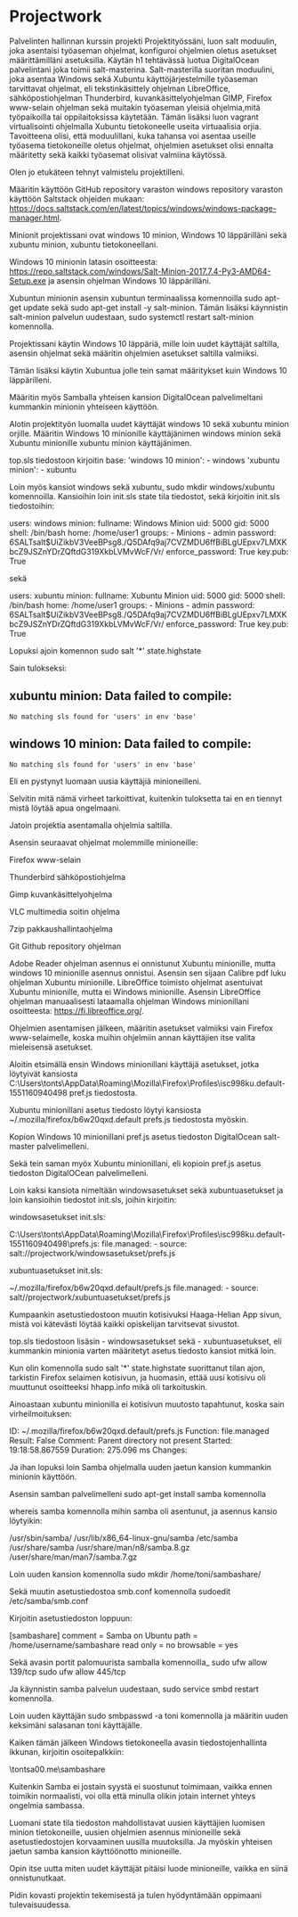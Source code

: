 # Projectwork
Palvelinten hallinnan kurssin projekti
Projektityössäni, luon salt moduulin, joka asentaisi työaseman ohjelmat, konfiguroi ohjelmien oletus asetukset määrittämilläni 
asetuksilla. Käytän h1 tehtävässä luotua DigitalOcean palvelintani joka toimii salt-masterina.
Salt-masterilla suoritan moduulini, joka asentaa Windows sekä Xubuntu käyttöjärjestelmille työaseman tarvittavat ohjelmat, 
eli tekstinkäsittely ohjelman LibreOffice, sähköpostiohjelman Thunderbird, kuvankäsittelyohjelman GIMP, Firefox www-selain ohjelman 
sekä muitakin työaseman 
yleisiä ohjelmia,mitä työpaikoilla tai oppilaitoksissa käytetään. Tämän lisäksi luon vagrant virtualisointi ohjelmalla Xubuntu
tietokoneelle useita virtuaalisia orjia. Tavoitteena olisi, että moduulillani, 
kuka tahansa voi asentaa useille työasema tietokoneille oletus ohjelmat, 
ohjelmien asetukset olisi ennalta määritetty sekä kaikki työasemat 
olisivat valmiina käytössä.

Olen jo etukäteen tehnyt valmistelu projektilleni.

Määritin käyttöön GitHub repository varaston windows repository varaston käyttöön Saltstack ohjeiden mukaan:
https://docs.saltstack.com/en/latest/topics/windows/windows-package-manager.html.

Minionit projektissani ovat windows 10 minion, Windows 10 läppärilläni sekä xubuntu minion, xubuntu tietokoneellani.

Windows 10 minionin latasin osoitteesta: https://repo.saltstack.com/windows/Salt-Minion-2017.7.4-Py3-AMD64-Setup.exe
ja asensin ohjelman Windows 10 läppärilläni.

Xubuntun minionin asensin xubuntun terminaalissa komennoilla 
sudo apt-get update sekä sudo apt-get install -y salt-minion.
Tämän lisäksi käynnistin salt-minion palvelun uudestaan, sudo systemctl restart salt-minion komennolla.

Projektissani käytin Windows 10 läppäriä, mille loin uudet käyttäjät saltilla, asensin ohjelmat sekä määritin ohjelmien
asetukset saltilla valmiiksi.

Tämän lisäksi käytin Xubuntua jolle tein samat määritykset kuin Windows 10 läppärilleni.

Määritin myös Samballa yhteisen kansion DigitalOcean palvelimeltani kummankin minionin yhteiseen käyttöön.

Alotin projektityön luomalla uudet käyttäjät windows 10 sekä xubuntu minion orjille. Määritin Windows 10 minionille käyttäjänimen windows minion sekä
Xubuntu minionille xubuntu minion käyttäjänimen.

top.sls tiedostoon kirjoitin
base:
  'windows 10 minion':
    - windows
  'xubuntu minion':
    - xubuntu

Loin myös kansiot windows sekä xubuntu, sudo mkdir windows/xubuntu komennoilla. Kansioihin loin init.sls state tila tiedostot, sekä
kirjoitin init.sls tiedostoihin:

users:
  windows minion:
    fullname: Windows Minion
    uid: 5000
    gid: 5000
    shell: /bin/bash
    home: /home/user1
    groups:
      - Minions
      - admin
    password: $6$SALTsalt$UiZikbV3VeeBPsg8./Q5DAfq9aj7CVZMDU6ffBiBLgUEpxv7LMXKbcZ9JSZnYDrZQftdG319XkbLVMvWcF/Vr/
    enforce_password: True
key.pub: True

sekä

users:
  xubuntu minion:
    fullname: Xubuntu Minion
    uid: 5000
    gid: 5000
    shell: /bin/bash
    home: /home/user1
    groups:
      - Minions
      - admin
    password: $6$SALTsalt$UiZikbV3VeeBPsg8./Q5DAfq9aj7CVZMDU6ffBiBLgUEpxv7LMXKbcZ9JSZnYDrZQftdG319XkbLVMvWcF/Vr/
    enforce_password: True
key.pub: True

Lopuksi ajoin komennon sudo salt '*' state.highstate

Sain tulokseksi:

xubuntu minion:
    Data failed to compile:
----------
    No matching sls found for 'users' in env 'base'
windows 10 minion:
    Data failed to compile:
----------
    No matching sls found for 'users' in env 'base'

Eli en pystynyt luomaan uusia käyttäjiä minioneilleni.

Selvitin mitä nämä virheet tarkoittivat, kuitenkin tuloksetta tai en en tiennyt mistä löytää apua ongelmaani.

Jatoin projektia asentamalla ohjelmia saltilla.


Asensin seuraavat ohjelmat molemmille minioneille:

Firefox www-selain

Thunderbird sähköpostiohjelma

Gimp kuvankäsittelyohjelma

VLC multimedia soitin ohjelma

7zip pakkaushallintaohjelma

Git Github repository ohjelman

Adobe Reader ohjelman asennus ei onnistunut Xubuntu minionille, mutta windows 10 minionille asennus onnistui.
Asensin sen sijaan Calibre pdf luku ohjelman Xubuntu minionille.
LibreOffice toimisto ohjelmat asentuivat Xubuntu minionille, mutta ei Windows minionille.
Asensin LibreOffice ohjelman manuaalisesti lataamalla ohjelman Windows minionillani osoitteesta: https://fi.libreoffice.org/.

Ohjelmien asentamisen jälkeen, määritin asetukset valmiiksi vain Firefox www-selaimelle, koska muihin ohjelmiin annan käyttäjien itse
valita mieleisensä asetukset.

Aloitin etsimällä ensin Windows minionillani käyttäjä asetukset, jotka löytyivät kansiosta 
C:\Users\tonts\AppData\Roaming\Mozilla\Firefox\Profiles\isc998ku.default-1551160940498 pref.js tiedostosta.

Xubuntu minionillani asetus tiedosto löytyi kansiosta ~/.mozilla/firefox/b6w20qxd.default prefs.js tiedostosta myöskin.

Kopion Windows 10 minionillani pref.js asetus tiedoston DigitalOcean salt-master palvelimelleni.

Sekä tein saman myöx Xubuntu minionillani, eli kopioin pref.js asetus tiedoston DigitalOCean palvelimelleni.

Loin kaksi kansiota nimeltään windowsasetukset sekä xubuntuasetukset ja loin kansioihin tiedostot init.sls, joihin kirjoitin:

windowsasetukset init.sls:

C:\Users\tonts\AppData\Roaming\Mozilla\Firefox\Profiles\isc998ku.default-1551160940498\prefs.js:
  file.managed:
    - source: salt://projectwork/windowsasetukset/prefs.js

xubuntuasetukset init.sls:

~/.mozilla/firefox/b6w20qxd.default/prefs.js
  file.managed:
    - source: salt//projectwork/xubuntuasetukset/prefs.js

Kumpaankin asetustiedostoon muutin kotisivuksi Haaga-Helian App sivun, mistä voi kätevästi löytää kaikki opiskelijan tarvitsevat sivustot.

top.sls tiedostoon lisäsin - windowsasetukset sekä - xubuntuasetukset, eli kummankin minionia varten määritetyt asetus tiedosto kansiot mitkä loin.

Kun olin komennolla sudo salt '*' state.highstate suorittanut tilan ajon, tarkistin Firefox selaimen kotisivun, ja huomasin, ettää uusi kotisivu oli
muuttunut osoitteeksi hhapp.info mikä oli tarkoituskin.

Ainoastaan xubuntu minionilla ei kotisivun muutosto tapahtunut, koska sain virheilmoituksen:

 ID: ~/.mozilla/firefox/b6w20qxd.default/prefs.js
    Function: file.managed
      Result: False
     Comment: Parent directory not present
     Started: 19:18:58.867559
    Duration: 275.096 ms
     Changes:   

Ja ihan lopuksi loin Samba ohjelmalla uuden jaetun kansion kummankin minionin käyttöön.

Asensin samban palvelimelleni sudo apt-get install samba komennolla

whereis samba komennolla mihin samba oli asentunut, ja asennus kansio löytyikin:

/usr/sbin/samba/ /usr/lib/x86_64-linux-gnu/samba /etc/samba /usr/share/samba /usr/share/man/n8/samba.8.gz
/user/share/man/man7/samba.7.gz

Loin uuden kansion komennolla sudo mkdir /home/toni/sambashare/

Sekä muutin asetustiedostoa smb.conf komennolla sudoedit /etc/samba/smb.conf

Kirjoitin asetustiedoston loppuun:

[sambashare]
comment = Samba on Ubuntu
path = /home/username/sambashare
read only = no
browsable = yes

Sekä avasin portit palomuurista samballa komennoilla_
sudo ufw allow 139/tcp
sudo ufw allow 445/tcp

Ja käynnistin samba palvelun uudestaan, sudo service smbd restart komennolla.

Loin uuden käyttäjän sudo smbpasswd -a toni komennolla ja määritin uuden keksimäni salasanan
toni käyttäjälle.

Kaiken tämän jälkeen Windows tietokoneella avasin tiedostojenhallinta ikkunan, kirjoitin osoitepalkkiin:

\\tontsa00.me\sambashare

Kuitenkin Samba ei jostain syystä ei suostunut toimimaan, vaikka ennen toimikin normaalisti, voi olla 
että minulla olikin jotain internet yhteys ongelmia sambassa.


Luomani state tila tiedoston mahdollistavat uusien käyttäjien luomisen minion tietokoneille, uusien 
ohjelmien asennus minioneille sekä asetustiedostojen korvaaminen uusilla muutoksilla. Ja myöskin yhteisen
jaetun samba kansion käyttöönotto minioneille.

Opin itse uutta miten uudet käyttäjät pitäisi luode minioneille, vaikka en siinä onnistunutkaat.

Pidin kovasti projektin tekemisestä ja tulen hyödyntämään oppimaani tulevaisuudessa.

